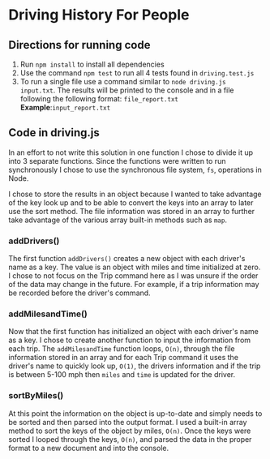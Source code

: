 # Driving History For People

## Directions for running code
1. Run `npm install` to install all dependencies
1. Use the command `npm test` to run all 4 tests found in `driving.test.js`
1. To run a single file use a command similar to `node driving.js input.txt`. The results will be printed to the console and in a file following the following format: `file_report.txt`
**Example**:`input_report.txt`

## Code in driving.js
In an effort to not write this solution in one function I chose to divide it up into 3 separate functions. Since the functions were written to run synchronously I chose to use the synchronous file system, `fs`, operations in Node.

I chose to store the results in an object because I wanted to take advantage of the key look up and to be able to convert the keys into an array to later use the sort method. The file information was stored in an array to further take advantage of the various array built-in methods such as `map`.

### addDrivers() 
The first function `addDrivers()` creates a new object with each driver's name as a key. The value is an object with miles and time initialized at zero. I chose to not focus on the Trip command here as I was unsure if the order of the data may change in the future. For example, if a trip information may be recorded before the driver's command. 

### addMilesandTime()
Now that the first function has initialized an object with each driver's name as a key. I chose to create another function to input the information from each trip. The `addMilesandTime` function loops, `O(n)`, through the file information stored in an array and for each Trip command it uses the driver's name to quickly look up, `O(1)`, the drivers information and if the trip is between 5-100 mph then `miles` and `time` is updated for the driver.

### sortByMiles()
At this point the information on the object is up-to-date and simply needs to be sorted and then parsed into the output format. I used a built-in array method to sort the keys of the object by miles, `O(n)`. Once the keys were sorted I looped through the keys, `O(n)`, and parsed the data in the proper format to a new document and into the console.



